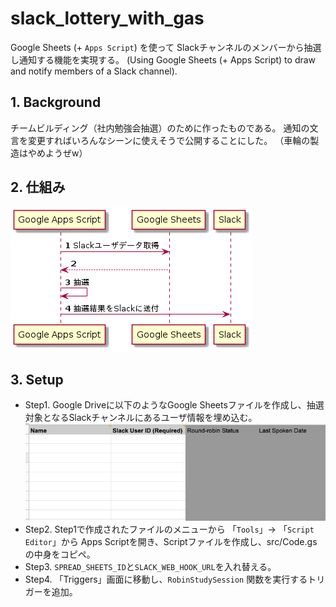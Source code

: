 # slack_lottery_with_gas
Google Sheets (+ `Apps Script`) を使って Slackチャンネルのメンバーから抽選し通知する機能を実現する。
(Using Google Sheets (+ Apps Script) to draw and notify members of a Slack channel).


## 1. Background
チームビルディング（社内勉強会抽選）のために作ったものである。
通知の文言を変更すればいろんなシーンに使えそうで公開することにした。
（車輪の製造はやめようぜw） 

## 2. 仕組み

<img src="sequence_diagram.png" alt="">

## 3. Setup

* Step1. Google Driveに以下のようなGoogle Sheetsファイルを作成し、抽選対象となるSlackチャンネルにあるユーザ情報を埋め込む。
  <img src="slack_members_file.png" alt="">
* Step2. Step1で作成されたファイルのメニューから 「`Tools`」→ 「`Script Editor`」から Apps Scriptを開き、Scriptファイルを作成し、src/Code.gsの中身をコピペ。
* Step3. `SPREAD_SHEETS_ID`と`SLACK_WEB_HOOK_URL`を入れ替える。
* Step4. 「Triggers」画面に移動し、`RobinStudySession` 関数を実行するトリガーを追加。

